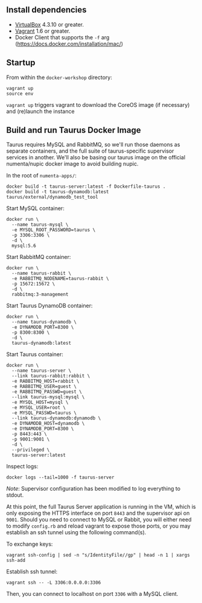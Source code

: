 Install dependencies
--------------------

* [VirtualBox](https://www.virtualbox.org/wiki/Downloads) 4.3.10 or greater.
* [Vagrant](http://www.vagrantup.com/downloads.html) 1.6 or greater.
* Docker Client that supports the `-f` arg (https://docs.docker.com/installation/mac/)

Startup
-------

From within the `docker-workshop` directory:

```
vagrant up
source env
```

``vagrant up`` triggers vagrant to download the CoreOS image (if necessary) and (re)launch the instance

Build and run Taurus Docker Image
---------------------------------

Taurus requires MySQL and RabbitMQ, so we'll run those daemons as separate
containers, and the full suite of taurus-specific supervisor services in
another.  We'll also be basing our taurus image on the official numenta/nupic
docker image to avoid building nupic.

In the root of `numenta-apps/`:

```
docker build -t taurus-server:latest -f Dockerfile-taurus .
docker build -t taurus-dynamodb:latest taurus/external/dynamodb_test_tool
```

Start MySQL container:

```
docker run \
  --name taurus-mysql \
  -e MYSQL_ROOT_PASSWORD=taurus \
  -p 3306:3306 \
  -d \
  mysql:5.6
```

Start RabbitMQ container:

```
docker run \
  --name taurus-rabbit \
  -e RABBITMQ_NODENAME=taurus-rabbit \
  -p 15672:15672 \
  -d \
  rabbitmq:3-management
```

Start Taurus DynamoDB container:

```
docker run \
  --name taurus-dynamodb \
  -e DYNAMODB_PORT=8300 \
  -p 8300:8300 \
  -d \
  taurus-dynamodb:latest
```

Start Taurus container:

```
docker run \
  --name taurus-server \
  --link taurus-rabbit:rabbit \
  -e RABBITMQ_HOST=rabbit \
  -e RABBITMQ_USER=guest \
  -e RABBITMQ_PASSWD=guest \
  --link taurus-mysql:mysql \
  -e MYSQL_HOST=mysql \
  -e MYSQL_USER=root \
  -e MYSQL_PASSWD=taurus \
  --link taurus-dynamodb:dynamodb \
  -e DYNAMODB_HOST=dynamodb \
  -e DYNAMODB_PORT=8300 \
  -p 8443:443 \
  -p 9001:9001 \
  -d \
  --privileged \
  taurus-server:latest
```

Inspect logs:

```
docker logs --tail=1000 -f taurus-server
```

*Note*: Supervisor configuration has been modified to log everything to stdout.

At this point, the full Taurus Server application is running in the VM, which
is only exposing the HTTPS interface on port `8443` and the supervisor api on
`9001`.  Should you need to connect to MySQL or Rabbit, you will either need to
modify `config.rb` and reload vagrant to expose those ports, or you may
establish an ssh tunnel using the following command(s).

To exchange keys:

```
vagrant ssh-config | sed -n "s/IdentityFile//gp" | head -n 1 | xargs ssh-add
```

Establish ssh tunnel:

```
vagrant ssh -- -L 3306:0.0.0.0:3306
```

Then, you can connect to localhost on port `3306` with a MySQL client.


